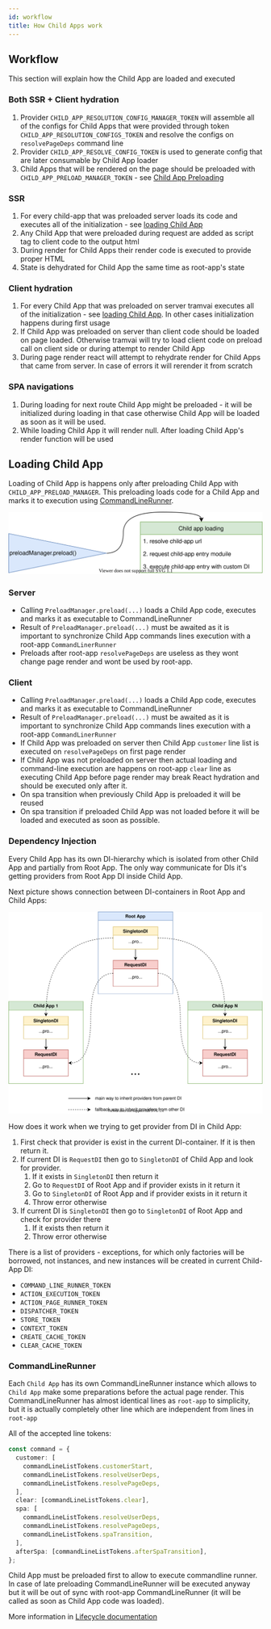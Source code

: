 ```yaml
---
id: workflow
title: How Child Apps work
---
```


## Workflow

This section will explain how the Child App are loaded and executed

### Both SSR + Client hydration

1. Provider `CHILD_APP_RESOLUTION_CONFIG_MANAGER_TOKEN` will assemble all of the configs for Child Apps that were provided through token `CHILD_APP_RESOLUTION_CONFIGS_TOKEN` and resolve the configs on `resolvePageDeps` command line
2. Provider `CHILD_APP_RESOLVE_CONFIG_TOKEN` is used to generate config that are later consumable by Child App loader
3. Child Apps that will be rendered on the page should be preloaded with `CHILD_APP_PRELOAD_MANAGER_TOKEN` - see [Child App Preloading](03-features/015-child-app/010-connect.md#preloading)

### SSR

1. For every child-app that was preloaded server loads its code and executes all of the initialization - see [loading Child App](#loading-child-app)
2. Any Child App that were preloaded during request are added as script tag to client code to the output html
3. During render for Child Apps their render code is executed to provide proper HTML
4. State is dehydrated for Child App the same time as root-app's state

### Client hydration

1. For every Child App that was preloaded on server tramvai executes all of the initialization - see [loading Child App](#loading-child-app). In other cases initialization happens during first usage
2. If Child App was preloaded on server than client code should be loaded on page loaded. Otherwise tramvai will try to load client code on preload call on client side or during attempt to render Child App
3. During page render react will attempt to rehydrate render for Child Apps that came from server. In case of errors it will rerender it from scratch

### SPA navigations

1. During loading for next route Child App might be preloaded - it will be initialized during loading in that case otherwise Child App will be loaded as soon as it will be used.
2. While loading Child App it will render null. After loading Child App's render function will be used

## Loading Child App

Loading of Child App is happens only after preloading Child App with `CHILD_APP_PRELOAD_MANAGER`. This preloading loads code for a Child App and marks it to execution using [CommandLineRunner](#commandlinerunner).

![loading](/img/child-app/loading.drawio.svg)

### Server

- Calling `PreloadManager.preload(...)` loads a Child App code, executes and marks it as executable to CommandLineRunner
- Result of `PreloadManager.preload(...)` must be awaited as it is important to synchronize Child App commands lines execution with a root-app `CommandLinerRunner`
- Preloads after root-app `resolvePageDeps` are useless as they wont change page render and wont be used by root-app.

### Client

- Calling `PreloadManager.preload(...)` loads a Child App code, executes and marks it as executable to CommandLineRunner
- Result of `PreloadManager.preload(...)` must be awaited as it is important to synchronize Child App commands lines execution with a root-app `CommandLinerRunner`
- If Child App was preloaded on server then Child App `customer` line list is executed on `resolvePageDeps` on first page render
- If Child App was not preloaded on server then actual loading and command-line execution are happens on root-app `clear` line as executing Child App before page render may break React hydration and should be executed only after it.
- On spa transition when previously Child App is preloaded it will be reused
- On spa transition if preloaded Child App was not loaded before it will be loaded and executed as soon as possible.

### Dependency Injection

Every Child App has its own DI-hierarchy which is isolated from other Child App and partially from Root App. The only way communicate for DIs it's getting providers from Root App DI inside Child App.

Next picture shows connection between DI-containers in Root App and Child Apps:

![di](/img/child-app/di.drawio.svg)

How does it work when we trying to get provider from DI in Child App:

1. First check that provider is exist in the current DI-container. If it is then return it.
2. If current DI is `RequestDI` then go to `SingletonDI` of Child App and look for provider.
   1. If it exists in `SingletonDI` then return it
   2. Go to `RequestDI` of Root App and if provider exists in it return it
   3. Go to `SingletonDI` of Root App and if provider exists in it return it
   4. Throw error otherwise
3. If current DI is `SingletonDI` then go to `SingletonDI` of Root App and check for provider there
   1. If it exists then return it
   2. Throw error otherwise

There is a list of providers - exceptions, for which only factories will be borrowed, not instances, and new instances will be created in current Child-App DI:
- `COMMAND_LINE_RUNNER_TOKEN`
- `ACTION_EXECUTION_TOKEN`
- `ACTION_PAGE_RUNNER_TOKEN`
- `DISPATCHER_TOKEN`
- `STORE_TOKEN`
- `CONTEXT_TOKEN`
- `CREATE_CACHE_TOKEN`
- `CLEAR_CACHE_TOKEN`

### CommandLineRunner

Each `Child App` has its own CommandLineRunner instance which allows to `Child App` make some preparations before the actual page render. This CommandLineRunner has almost identical lines as `root-app` to simplicity, but it is actually completely other line which are independent from lines in `root-app`

All of the accepted line tokens:

```ts
const command = {
  customer: [
    commandLineListTokens.customerStart,
    commandLineListTokens.resolveUserDeps,
    commandLineListTokens.resolvePageDeps,
  ],
  clear: [commandLineListTokens.clear],
  spa: [
    commandLineListTokens.resolveUserDeps,
    commandLineListTokens.resolvePageDeps,
    commandLineListTokens.spaTransition,
  ],
  afterSpa: [commandLineListTokens.afterSpaTransition],
};
```

Child App must be preloaded first to allow to execute commandline runner. In case of late preloading CommandLineRunner will be executed anyway but it will be out of sync with root-app CommandLineRunner (it will be called as soon as Child App code was loaded).

More information in [Lifecycle documentation](03-features/015-child-app/06-lifecycle.md)
